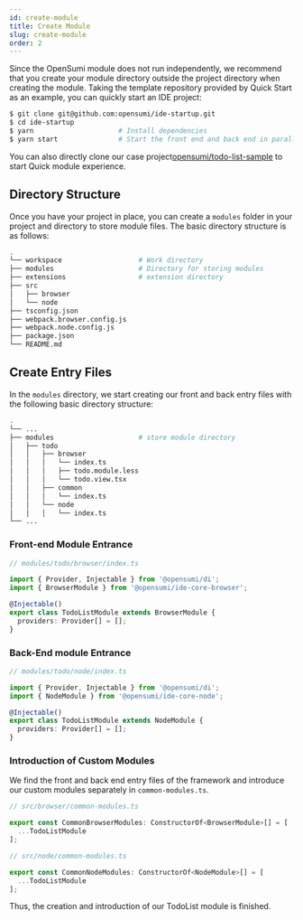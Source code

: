 ```yaml
---
id: create-module
title: Create Module
slug: create-module
order: 2
---
```


Since the OpenSumi module does not run independently, we recommend that you create your module directory outside the project directory when creating the module. Taking the template repository provided by Quick Start as an example, you can quickly start an IDE project:

```bash
$ git clone git@github.com:opensumi/ide-startup.git
$ cd ide-startup
$ yarn					   # Install dependencies
$ yarn start		       # Start the front end and back end in parallel
```

You can also directly clone our case project[opensumi/todo-list-sample](https://github.com/opensumi/todo-list-sample) to start Quick module experience.

## Directory Structure

Once you have your project in place, you can create a `modules` folder in your project and directory to store module files. The basic directory structure is as follows:

```bash
.
└── workspace                   # Work directory
├── modules                     # Directory for storing modules
├── extensions                  # extension directory
├── src
│   ├── browser
│   └── node
├── tsconfig.json
├── webpack.browser.config.js
├── webpack.node.config.js
├── package.json
└── README.md
```

## Create Entry Files

In the `modules` directory, we start creating our front and back entry files with the following basic directory structure:

```bash
.
└── ...
├── modules                     # store module directory
│   ├── todo
│   │   ├── browser
│   │   │   └── index.ts
│   │   │   ├── todo.module.less
│   │   │   └── todo.view.tsx
│   │   ├── common
│   │   │   └── index.ts
│   │   └── node
│   │   │   └── index.ts
└── ...
```

### Front-end Module Entrance

```ts
// modules/todo/browser/index.ts

import { Provider, Injectable } from '@opensumi/di';
import { BrowserModule } from '@opensumi/ide-core-browser';

@Injectable()
export class TodoListModule extends BrowserModule {
  providers: Provider[] = [];
}
```

### Back-End module Entrance

```ts
// modules/todo/node/index.ts

import { Provider, Injectable } from '@opensumi/di';
import { NodeModule } from '@opensumi/ide-core-node';

@Injectable()
export class TodoListModule extends NodeModule {
  providers: Provider[] = [];
}
```

### Introduction of Custom Modules

We find the front and back end entry files of the framework and introduce our custom modules separately in `common-modules.ts`.

```ts
// src/browser/common-modules.ts

export const CommonBrowserModules: ConstructorOf<BrowserModule>[] = [
  ...TodoListModule
];
```

```ts
// src/node/common-modules.ts

export const CommonNodeModules: ConstructorOf<NodeModule>[] = [
  ...TodoListModule
];
```

Thus, the creation and introduction of our TodoList module is finished.
